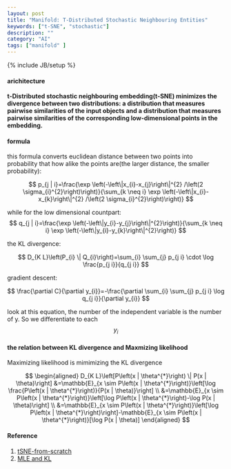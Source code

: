 ```yaml
---
layout: post
title: "Manifold: T-Distributed Stochastic Neighbouring Entities"
keywords: ["t-SNE", "stochastic"]
description: ""
category: "AI"
tags: ["manifold" ]
---
```

{% include JB/setup %}

#### arichitecture
**t-Distributed stochastic neighbouring embedding(t-SNE) minimizes the divergence between two distributions:
a distribution that measures pairwise similarities of the input objects and a distribution that measures pairwise
similarities of the corresponding low-dimensional points in the embedding.**


#### formula

this formula converts euclidean distance between two points into probability that how alike the points are(the larger distance, the smaller probability):

$$
p_{j | i}=\frac{\exp \left(-\left\|x_{i}-x_{j}\right\|^{2} /\left(2 \sigma_{i}^{2}\right)\right)}{\sum_{k \neq i} \exp \left(-\left\|x_{i}-x_{k}\right\|^{2} /\left(2 \sigma_{i}^{2}\right)\right)}
$$

while for the low dimensional countpart:
$$
q_{j | i}=\frac{\exp \left(-\left\|y_{i}-y_{j}\right\|^{2}\right)}{\sum_{k \neq i} \exp \left(-\left\|y_{i}-y_{k}\right\|^{2}\right)}
$$

the KL divergence:

$$
D_{K L}\left(P_{i} \| Q_{i}\right)=\sum_{i} \sum_{j} p_{j i} \cdot \log \frac{p_{j i}}{q_{j i}}
$$

gradient descent:

$$
\frac{\partial C}{\partial y_{i}}=-\frac{\partial \sum_{i} \sum_{j} p_{j i} \log q_{j i}}{\partial y_{i}}
$$

look at this equation, the number of the independent variable is the number of y. So we differentiate to each
$$y_{i}$$

#### the relation between KL divergence and Maxmizing likelihood

Maximizing likelihood is mimimizing the KL divergence

$$
\begin{aligned} D_{K L}\left[P\left(x | \theta^{*}\right) \| P(x | \theta)\right] &=\mathbb{E}_{x \sim P\left(x | \theta^{*}\right)}\left[\log \frac{P\left(x | \theta^{*}\right)}{P(x | \theta)}\right] \\ &=\mathbb{E}_{x \sim P\left(x | \theta^{*}\right)}\left[\log P\left(x | \theta^{*}\right)-\log P(x | \theta)\right] \\ &=\mathbb{E}_{x \sim P\left(x | \theta^{*}\right)}\left[\log P\left(x | \theta^{*}\right)\right]-\mathbb{E}_{x \sim P\left(x | \theta^{*}\right)}[\log P(x | \theta)] \end{aligned}
$$



#### Reference
1. [tSNE-from-scratch](https://wu-2018.github.io/2018/11/30/tSNE-from-scratch.html)
2. [MLE and KL](https://wiseodd.github.io/techblog/2017/01/26/kl-mle/)

